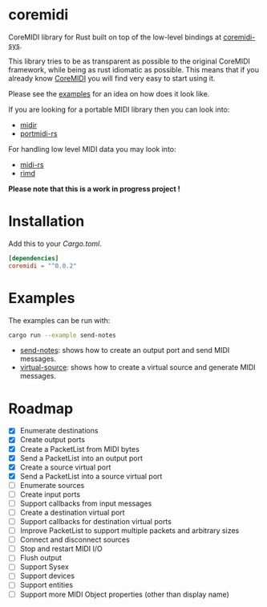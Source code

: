 # coremidi

CoreMIDI library for Rust built on top of the low-level bindings at [coremidi-sys](https://github.com/jonas-k/coremidi-sys).

This library tries to be as transparent as possible to the original CoreMIDI framework, while being as rust idiomatic as possible. This means that if you already know [CoreMIDI](https://developer.apple.com/reference/coremidi) you will find very easy to start using it.

Please see the [examples](examples) for an idea on how does it look like.

If you are looking for a portable MIDI library then you can look into:
- [midir](https://github.com/Boddlnagg/midir)
- [portmidi-rs](https://github.com/musitdev/portmidi-rs)

For handling low level MIDI data you may look into:
- [midi-rs](https://github.com/samdoshi/midi-rs)
- [rimd](https://github.com/RustAudio/rimd)

**Please note that this is a work in progress project !**

# Installation

Add this to your *Cargo.toml*.

```toml
[dependencies]
coremidi = "^0.0.2"
```

# Examples

The examples can be run with:

```sh
cargo run --example send-notes
```

- [send-notes](examples/send-notes.rs): shows how to create an output port and send MIDI messages.
- [virtual-source](examples/virtual-source.rs): shows how to create a virtual source and generate MIDI messages.

# Roadmap

- [x] Enumerate destinations
- [x] Create output ports
- [x] Create a PacketList from MIDI bytes
- [x] Send a PacketList into an output port
- [x] Create a source virtual port
- [x] Send a PacketList into a source virtual port
- [ ] Enumerate sources
- [ ] Create input ports
- [ ] Support callbacks from input messages
- [ ] Create a destination virtual port
- [ ] Support callbacks for destination virtual ports
- [ ] Improve PacketList to support multiple packets and arbitrary sizes
- [ ] Connect and disconnect sources
- [ ] Stop and restart MIDI I/O
- [ ] Flush output
- [ ] Support Sysex
- [ ] Support devices
- [ ] Support entities
- [ ] Support more MIDI Object properties (other than display name)
